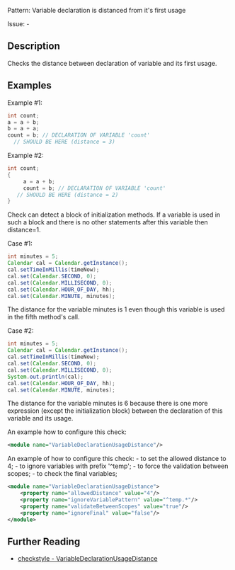 Pattern: Variable declaration is distanced from it's first usage

Issue: -

## Description

Checks the distance between declaration of variable and its first usage. 

## Examples

Example #1: 


```java
int count;
a = a + b;
b = a + a;
count = b; // DECLARATION OF VARIABLE 'count'
  // SHOULD BE HERE (distance = 3)
```
        

Example #2: 


```java
int count;
{
     a = a + b;
     count = b; // DECLARATION OF VARIABLE 'count'
   // SHOULD BE HERE (distance = 2)
}
```
        

Check can detect a block of initialization methods. If a variable is used in such a block and there is no other statements after this variable then distance=1. 

Case #1: 


```java
int minutes = 5;
Calendar cal = Calendar.getInstance();
cal.setTimeInMillis(timeNow);
cal.set(Calendar.SECOND, 0);
cal.set(Calendar.MILLISECOND, 0);
cal.set(Calendar.HOUR_OF_DAY, hh);
cal.set(Calendar.MINUTE, minutes);
```
        

The distance for the variable minutes is 1 even though this variable is used in the fifth method's call. 

Case #2: 


```java
int minutes = 5;
Calendar cal = Calendar.getInstance();
cal.setTimeInMillis(timeNow);
cal.set(Calendar.SECOND, 0);
cal.set(Calendar.MILLISECOND, 0);
System.out.println(cal);
cal.set(Calendar.HOUR_OF_DAY, hh);
cal.set(Calendar.MINUTE, minutes);
```


The distance for the variable minutes is 6 because there is one more expression (except the initialization block) between the declaration of this variable and its usage. 

An example how to configure this check: 


```xml
<module name="VariableDeclarationUsageDistance"/>
```


An example of how to configure this check: \- to set the allowed distance to 4; \- to ignore variables with prefix '^temp'; \- to force the validation between scopes; \- to check the final variables; 


```xml
<module name="VariableDeclarationUsageDistance">
    <property name="allowedDistance" value="4"/>
    <property name="ignoreVariablePattern" value="^temp.*"/>
    <property name="validateBetweenScopes" value="true"/>
    <property name="ignoreFinal" value="false"/>
</module>
```

## Further Reading

* [checkstyle - VariableDeclarationUsageDistance](http://checkstyle.sourceforge.net/config_coding.html#VariableDeclarationUsageDistance)
